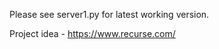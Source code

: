 <p> Please see server1.py for latest working version.  <br>

Project idea - https://www.recurse.com/ </p>
